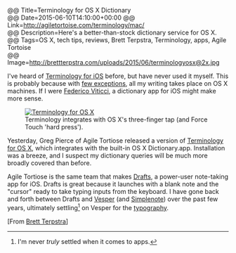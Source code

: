 @@ Title=Terminology for OS X Dictionary  
@@ Date=2015-06-10T14:10:00+00:00
@@ Link=http://agiletortoise.com/terminology/mac/  
@@ Description=Here's a better-than-stock dictionary service for OS X.  
@@ Tags=OS X, tech tips, reviews, Brett Terpstra, Terminology, apps, Agile Tortoise  
@@ Image=http://brettterpstra.com/uploads/2015/06/terminologyosx@2x.jpg  

I've heard of [Terminology for iOS][apple] before, but have never used it myself. This is probably because with [few exceptions][theoveranalyzed], all my writing takes place on OS X machines. If I were [Federico Viticci][macstories], a dictionary app for iOS might make more sense.

<figure>
	<a class="nohover" href="http://brettterpstra.com/uploads/2015/06/terminologyosx@2x.jpg">
		<img src="http://brettterpstra.com/uploads/2015/06/terminologyosx@2x.jpg" alt="Terminology for OS X" />
	</a>
	<figcaption>Terminology integrates with OS X's three-finger tap (and Force Touch 'hard press').
	</figcaption>
</figure>

Yesterday, Greg Pierce of Agile Tortiose released a version of [Terminology for OS X][term], which integrates with the built-in OS X Dictionary.app. Installation was a breeze, and I suspect my dictionary queries will be much more broadly covered than before.

Agile Tortiose is the same team that makes [Drafts][dra], a power-user note-taking app for iOS. Drafts is great because it launches with a blank note and the "cursor" ready to take typing inputs from the keyboard. I have gone back and forth between Drafts and [Vesper][ves] (and [Simplenote][simp]) over the past few years, ultimately settling[^se] on Vesper for the [typography][typ]. 

[From [Brett Terpstra][brettterpstra]]

[^se]: I'm never *truly* settled when it comes to apps. 

[apple]: https://itunes.apple.com/us/app/terminology-3-extensible-dictionary/id687798859?at=1l3vx9s
[brettterpstra]: http://brettterpstra.com/2015/06/10/the-terminology-dictionary-for-mac/
[dra]: https://itunes.apple.com/us/app/id905337691?at=1l3vx9s
[macstories]: http://www.macstories.net/stories/ipad-air-2-review-why-the-ipad-became-my-main-computer/
[simp]: https://itunes.apple.com/us/app/simplenote/id289429962?at=1l3vx9s
[term]: http://agiletortoise.com/terminology/mac/
[theoveranalyzed]: @@SiteRoot@@/2015/3/31/macbookless
[typ]: http://vesperapp.co/blog/how-to-make-a-vesper/
[ves]: https://itunes.apple.com/us/app/vesper/id655895325?at=1l3vx9s